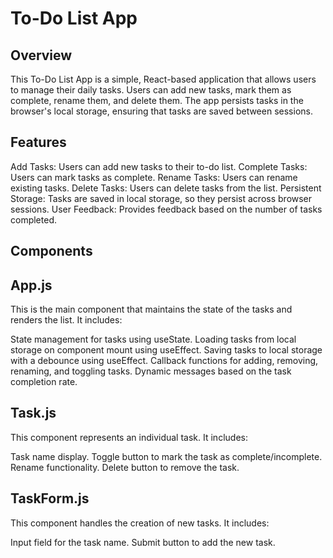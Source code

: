 # To-Do List App
## Overview
This To-Do List App is a simple, React-based application that allows users to manage their daily tasks. Users can add new tasks, mark them as complete, rename them, and delete them. The app persists tasks in the browser's local storage, ensuring that tasks are saved between sessions.

## Features
Add Tasks: Users can add new tasks to their to-do list.
Complete Tasks: Users can mark tasks as complete.
Rename Tasks: Users can rename existing tasks.
Delete Tasks: Users can delete tasks from the list.
Persistent Storage: Tasks are saved in local storage, so they persist across browser sessions.
User Feedback: Provides feedback based on the number of tasks completed.
## Components
## App.js
This is the main component that maintains the state of the tasks and renders the list. It includes:

State management for tasks using useState.
Loading tasks from local storage on component mount using useEffect.
Saving tasks to local storage with a debounce using useEffect.
Callback functions for adding, removing, renaming, and toggling tasks.
Dynamic messages based on the task completion rate.
## Task.js
This component represents an individual task. It includes:

Task name display.
Toggle button to mark the task as complete/incomplete.
Rename functionality.
Delete button to remove the task.
## TaskForm.js
This component handles the creation of new tasks. It includes:

Input field for the task name.
Submit button to add the new task.